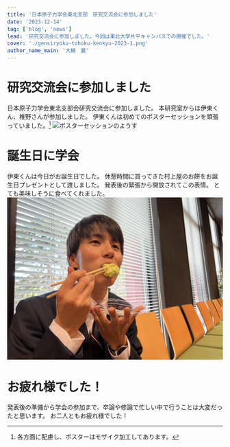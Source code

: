 ```yaml
---
title: '日本原子力学会東北支部　研究交流会に参加しました'
date: '2023-12-14'
tag: ['blog', 'news']
lead: '研究交流会に参加しました。今回は東北大学片平キャンパスでの開催でした。'
cover: './gensiryoku-tohoku-kenkyu-2023-1.png'
author_name_main: '大槻　翼'
---
```


# 研究交流会に参加しました

日本原子力学会東北支部会研究交流会に参加しました。
本研究室からは伊東くん、椎野さんが参加しました。
伊東くんは初めてのポスターセッションを頑張っていました。[^1]
![ポスターセッションのようす](./gensiryoku-tohoku-kenkyu-2023-1.png)
[^1]:各方面に配慮し、ポスターはモザイク加工してあります。

# 誕生日に学会

伊東くんは今日がお誕生日でした。
休憩時間に買ってきた村上屋のお餅をお誕生日プレゼントとして渡しました。
発表後の緊張から開放されてこの表情。
とても美味しそうに食べてくれました。
![おもちを食べる人](./gensiryoku-tohoku-kenkyu-2023-2.jpeg)

# お疲れ様でした！

発表後の準備から学会の参加まで、卒論や修論で忙しい中で行うことは大変だったと思います。
お二人ともお疲れ様でした！
